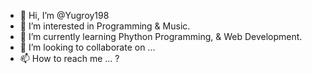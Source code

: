 - 👋 Hi, I’m @Yugroy198
- 👀 I’m interested in Programming & Music.
- 🌱 I’m currently learning Phython Programming, & Web Development.
- 💞️ I’m looking to collaborate on ...
- 📫 How to reach me ... ?

<!---
Yugroy198/Yugroy198 is a ✨ special ✨ repository because its `README.md` (this file) appears on your GitHub profile.
You can click the Preview link to take a look at your changes.
--->
